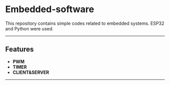 # Embedded-software

This repository contains simple codes related to embedded systems. ESP32 and Python were used.

---

## Features
 
- **PWM**  
- **TIMER**  
- **CLIENT&SERVER**  
---
